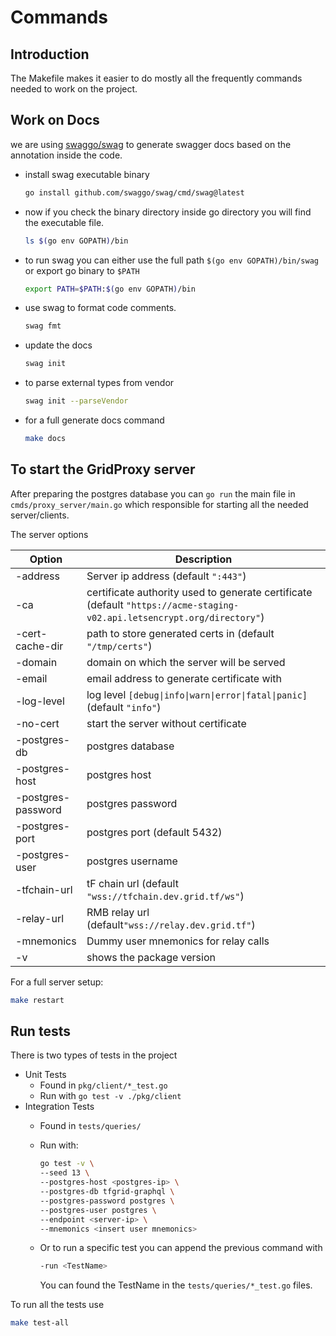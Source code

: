 <h1>Commands</h1>

## Introduction

The Makefile makes it easier to do mostly all the frequently commands needed to work on the project.

## Work on Docs

we are using [swaggo/swag](https://github.com/swaggo/swag) to generate swagger docs based on the annotation inside the code.

- install swag executable binary

  ```bash
  go install github.com/swaggo/swag/cmd/swag@latest
  ```

- now if you check the binary directory inside go directory you will find the executable file.

  ```bash
  ls $(go env GOPATH)/bin
  ```

- to run swag you can either use the full path `$(go env GOPATH)/bin/swag` or export go binary to `$PATH`

  ```bash
  export PATH=$PATH:$(go env GOPATH)/bin
  ```

- use swag to format code comments.

  ```bash
  swag fmt
  ```

- update the docs

  ```bash
  swag init
  ```

- to parse external types from vendor

  ```bash
  swag init --parseVendor
  ```

- for a full generate docs command

  ```bash
  make docs
  ```

## To start the GridProxy server

After preparing the postgres database you can `go run` the main file in `cmds/proxy_server/main.go` which responsible for starting all the needed server/clients.

The server options

| Option             | Description                                                                                                             |
| ------------------ | ----------------------------------------------------------------------------------------------------------------------- |
| -address           | Server ip address (default `":443"`)                                                                                    |
| -ca                | certificate authority used to generate certificate (default `"https://acme-staging-v02.api.letsencrypt.org/directory"`) |
| -cert-cache-dir    | path to store generated certs in (default `"/tmp/certs"`)                                                               |
| -domain            | domain on which the server will be served                                                                               |
| -email             | email address to generate certificate with                                                                              |
| -log-level         | log level `[debug\|info\|warn\|error\|fatal\|panic]` (default `"info"`)                                                 |
| -no-cert           | start the server without certificate                                                                                    |
| -postgres-db       | postgres database                                                                                                       |
| -postgres-host     | postgres host                                                                                                           |
| -postgres-password | postgres password                                                                                                       |
| -postgres-port     | postgres port (default 5432)                                                                                            |
| -postgres-user     | postgres username                                                                                                       |
| -tfchain-url       | tF chain url (default `"wss://tfchain.dev.grid.tf/ws"`)                                                                 |
| -relay-url         | RMB relay url (default`"wss://relay.dev.grid.tf"`)                                                                      |
| -mnemonics         | Dummy user mnemonics for relay calls                                                                                    |
| -v                 | shows the package version                                                                                               |

For a full server setup:

```bash
make restart
```

## Run tests

There is two types of tests in the project

- Unit Tests
  - Found in `pkg/client/*_test.go`
  - Run with `go test -v ./pkg/client`
- Integration Tests
  - Found in `tests/queries/`
  - Run with:

    ```bash
    go test -v \
    --seed 13 \
    --postgres-host <postgres-ip> \
    --postgres-db tfgrid-graphql \
    --postgres-password postgres \
    --postgres-user postgres \
    --endpoint <server-ip> \
    --mnemonics <insert user mnemonics>
    ```

  - Or to run a specific test you can append the previous command with

    ```bash
    -run <TestName>
    ```

    You can found the TestName in the `tests/queries/*_test.go` files.

To run all the tests use

```bash
make test-all
```
